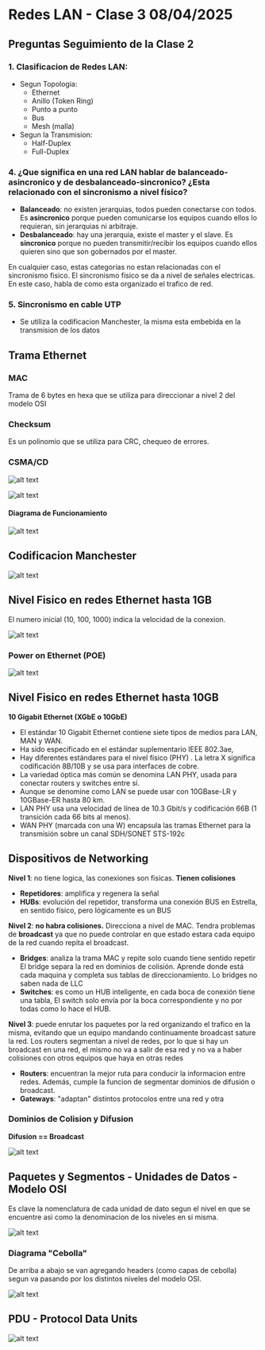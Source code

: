 # Redes LAN - Clase 3 08/04/2025

## Preguntas Seguimiento de la Clase 2

### 1. Clasificacion de Redes LAN:
   - Segun Topologia:
      - Ethernet
      - Anillo (Token Ring)
      - Punto a punto
      - Bus
      - Mesh (malla)
   - Segun la Transmision:
      - Half-Duplex
      - Full-Duplex

### 4. ¿Que significa en una red LAN hablar de balanceado-asincronico y de desbalanceado-sincronico? ¿Esta relacionado con el sincronismo a nivel físico?
- **Balanceado**: no existen jerarquias, todos pueden conectarse con todos. Es **asincronico** porque pueden comunicarse los equipos cuando ellos lo requieran, sin jerarquias ni arbitraje.
- **Desbalanceado**: hay una jerarquia, existe el master y el slave. Es **sincronico** porque no pueden transmitir/recibir los equipos cuando ellos quieren sino que son gobernados por el master.

En cualquier caso, estas categorias no estan relacionadas con el sincronismo fisico. El sincronismo fisico se da a nivel de señales electricas. En este caso, habla de como esta organizado el trafico de red.

### 5. Sincronismo en cable UTP

- Se utiliza la codificacion Manchester, la misma esta embebida en la transmision de los datos


## Trama Ethernet

### MAC
Trama de 6 bytes en hexa que se utiliza para direccionar a nivel 2 del modelo OSI

### Checksum
Es un polinomio que se utiliza para CRC, chequeo de errores.

### CSMA/CD

![alt text](img/image.png)

![alt text](img/image-1.png)

#### Diagrama de Funcionamiento

![alt text](img/image-2.png)

## Codificacion Manchester

![alt text](img/image-3.png)

## Nivel Fisico en redes Ethernet hasta 1GB

El numero inicial (10, 100, 1000) indica la velocidad de la conexion.

![alt text](img/image-4.png)

### Power on Ethernet (POE)

![alt text](img/image-5.png)

## Nivel Fisico en redes Ethernet hasta 10GB

**10 Gigabit Ethernet (XGbE o 10GbE)**
- El estándar 10 Gigabit Ethernet contiene siete tipos de medios para LAN, MAN y WAN.
- Ha sido especificado en el estándar suplementario IEEE 802.3ae,
- Hay diferentes estándares para el nivel físico (PHY) . La letra X significa codificación 8B/10B y se usa para interfaces de cobre.
- La variedad óptica más común se denomina LAN PHY, usada para conectar routers y switches entre sí.
- Aunque se denomine como LAN se puede usar con 10GBase-LR y 10GBase-ER hasta 80 km.
- LAN PHY usa una velocidad de línea de 10.3 Gbit/s y codificación 66B (1 transición cada 66 bits al menos).
- WAN PHY (marcada con una W) encapsula las tramas Ethernet para la transmisión sobre un canal SDH/SONET STS-192c


## Dispositivos de Networking

**Nivel 1**: no tiene logica, las conexiones son fisicas. **Tienen colisiones**
- **Repetidores**: amplifica y regenera la señal
- **HUBs**: evolución del repetidor, transforma una conexión BUS en Estrella, en sentido físico, pero lógicamente es un BUS

**Nivel 2**: **no habra colisiones.** Direcciona a nivel de MAC. Tendra problemas de **broadcast** ya que no puede controlar en que estado estara cada equipo de la red cuando repita el broadcast.
- **Bridges**: analiza la trama MAC y repite solo cuando tiene sentido repetir El bridge separa la red en dominios de colisión. Aprende donde está cada maquina y completa sus tablas de direccionamiento. Lo bridges no saben nada de LLC
- **Switches**: es como un HUB inteligente, en cada boca de conexión tiene una tabla, El switch solo envía por la boca correspondiente y no por todas como lo hace el HUB.

**Nivel 3**: puede enrutar los paquetes por la red organizando el trafico en la misma, evitando que un equipo mandando continuamente broadcast sature la red. Los routers segmentan a nivel de redes, por lo que si hay un broadcast en una red, el mismo no va a salir de esa red y no va a haber colisiones con otros equipos que haya en otras redes
- **Routers**: encuentran la mejor ruta para conducir la informacion entre redes. Además, cumple la funcion de segmentar dominios de difusión o broadcast.
- **Gateways**: "adaptan" distintos protocolos entre una red y otra

### Dominios de Colision y Difusion

**Difusion == Broadcast**

![alt text](img/image-6.png)

## Paquetes y Segmentos - Unidades de Datos - Modelo OSI

Es clave la nomenclatura de cada unidad de dato segun el nivel en que se encuentre asi como la denominacion de los niveles en si misma.

![alt text](img/image-7.png)

### Diagrama "Cebolla"
De arriba a abajo se van agregando headers (como capas de cebolla) segun va pasando por los distintos niveles del modelo OSI.

![alt text](img/image-8.png)

## PDU - Protocol Data Units

![alt text](img/image-9.png)